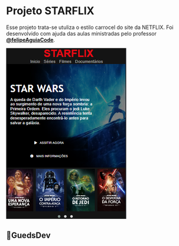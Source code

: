 # Projeto STARFLIX

Esse projeto trata-se utuliza o estilo carrocel do site da NETFLIX. Foi desenvolvido com ajuda das aulas ministradas pelo professor [**@felipeAguiaCode**](https://github.com/felipeAguiarCode).

![Preview](./img/preview.png)

## 🚀GuedsDev